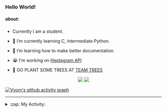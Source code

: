 ### Hello World!

##### about:
- Currently I am a student.
- 🌱 I’m currently learning C, intermediate Python.
- 🌱 I’m learning how to make better documentation.
- 😭 I'm working on [Heptagram API](https://github.com/Heptagram-Bot/api)

- 🌱 GO PLANT SOME TREES AT [TEAM TREES](https://teamtrees.org/)

<p align="center">
  <a href="https://twitter.com/Vyvy_viM"><img target="_blank" src="https://img.shields.io/badge/twitter%20@Vyvy_viM-0D95E8?style=for-the-badge&logo=twitter&logoColor=white"/></a> 
  <a href="https://vyvy-vi.github.io/portfolio"><img target="_blank" src="https://img.shields.io/badge/-I%27m_craving_for_open_source-green?style=for-the-badge&logo=github&logoColor=black"/></a> 
</p>

[![Vyom's github activity graph](https://activity-graph.herokuapp.com/graph?username=Vyvy-vi)](https://github.com/ashutosh00710/github-readme-activity-graph)

---
<details>
  <summary>:zap: My Activity:</summary>
  
<!--START_SECTION:waka-->
**I'm a Night 🦉** 

```text
🌞 Morning    38 commits     █░░░░░░░░░░░░░░░░░░░░░░░░   6.09% 
🌆 Daytime    132 commits    █████░░░░░░░░░░░░░░░░░░░░   21.15% 
🌃 Evening    235 commits    █████████░░░░░░░░░░░░░░░░   37.66% 
🌙 Night      219 commits    ████████░░░░░░░░░░░░░░░░░   35.1%

```
📅 **I'm Most Productive on Sunday** 

```text
Monday       68 commits     ██░░░░░░░░░░░░░░░░░░░░░░░   10.9% 
Tuesday      83 commits     ███░░░░░░░░░░░░░░░░░░░░░░   13.3% 
Wednesday    88 commits     ███░░░░░░░░░░░░░░░░░░░░░░   14.1% 
Thursday     84 commits     ███░░░░░░░░░░░░░░░░░░░░░░   13.46% 
Friday       55 commits     ██░░░░░░░░░░░░░░░░░░░░░░░   8.81% 
Saturday     85 commits     ███░░░░░░░░░░░░░░░░░░░░░░   13.62% 
Sunday       161 commits    ██████░░░░░░░░░░░░░░░░░░░   25.8%

```


📊 **This Week I Spent My Time On** 

```text
🔥 Editors: 
Vim                      10 hrs 44 mins      █████████████████████████   100.0%

🐱‍💻 Projects: 
api                      5 hrs 25 mins       ████████████░░░░░░░░░░░░░   50.52% 
uwus-online              1 hr 35 mins        ███░░░░░░░░░░░░░░░░░░░░░░   14.76% 
commit-your-code-bot     1 hr 15 mins        ███░░░░░░░░░░░░░░░░░░░░░░   11.68% 
Shepherd-bot             44 mins             █░░░░░░░░░░░░░░░░░░░░░░░░   6.94% 
verification-bot-demo    38 mins             █░░░░░░░░░░░░░░░░░░░░░░░░   6.02%

```


 Last Updated on 01/10/2021
<!--END_SECTION:waka-->
</details>
